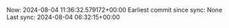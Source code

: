 Now: 2024-08-04 11:36:32.579172+00:00 Earliest commit since sync: None Last sync: 2024-08-04 06:32:15+00:00
